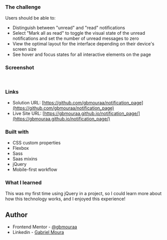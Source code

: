 ### The challenge

Users should be able to:

- Distinguish between "unread" and "read" notifications
- Select "Mark all as read" to toggle the visual state of the unread notifications and set the number of unread messages to zero
- View the optimal layout for the interface depending on their device's screen size
- See hover and focus states for all interactive elements on the page

### Screenshot

![]()
![]()

### Links

- Solution URL: [https://github.com/gbmouraa/notification_page](https://github.com/gbmouraa/notification_page)
- Live Site URL: [https://gbmouraa.github.io/notification_page/](https://gbmouraa.github.io/notification_page/)

### Built with

- CSS custom properties
- Flexbox
- Sass
- Saas mixins
- jQuery
- Mobile-first workflow

### What I learned

This was my first time using jQuery in a project, so I could learn more about how this technology works, and I enjoyed this experience!

## Author

- Frontend Mentor - [@gbmouraa](https://www.frontendmentor.io/profile/gbmouraa)
- Linkedin - [Gabriel Moura](https://www.linkedin.com/in/gabriel-moura-b63382161/)
